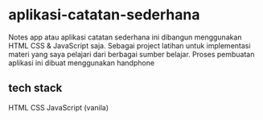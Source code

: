 # aplikasi-catatan-sederhana
Notes app atau aplikasi catatan sederhana ini dibangun menggunakan HTML CSS &amp; JavaScript saja. Sebagai project latihan untuk implementasi materi yang saya pelajari dari berbagai sumber belajar. Proses pembuatan aplikasi ini dibuat menggunakan handphone
## tech stack 
HTML 
CSS 
JavaScript (vanila)

